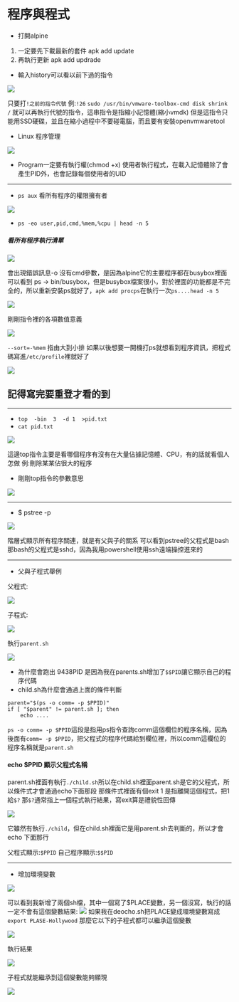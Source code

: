 # 程序與程式

* 打開alpine 
1. 一定要先下載最新的套件 apk add update
2. 再執行更新 apk add updrade
* 輸入history可以看以前下過的指令

![](https://i.imgur.com/6Lc6H35.png)

只要打`!之前的指令代號` 例:`!26`
`sudo /usr/bin/vmware-toolbox-cmd disk shrink /`
就可以再執行代號的指令，這串指令是指縮小記憶體(縮小vmdk) 
但是這指令只能用SSD硬碟，並且在縮小過程中不要碰電腦，而且要有安裝openvmwaretool
* Linux 程序管理

![](https://i.imgur.com/AGglyxl.png)

* Program一定要有執行權(chmod +x)
使用者執行程式，在載入記憶體除了會產生PID外，也會記錄每個使用者的UID

---
* `ps aux` 看所有程序的權限擁有者

![](https://i.imgur.com/VhsVaew.png)

* `ps -eo user,pid,cmd,%mem,%cpu | head -n 5`
##### 看所有程序執行清單

![](https://i.imgur.com/e5Y8IlJ.png)

會出現錯誤訊息-o 沒有cmd參數，是因為alpine它的主要程序都在busybox裡面可以看到 ps -> bin/busybox，但是busybox檔案很小，對於裡面的功能都是不完全的，所以重新安裝ps就好了，`apk add procps`在執行一次`ps....head -n 5`

![](https://i.imgur.com/Fg711QA.png)

剛剛指令裡的各項數值意義

![](https://i.imgur.com/gXEs0xW.png)

`--sort=-%mem` 指由大到小排
如果以後想要一開機打ps就想看到程序資訊，把程式碼寫進`/etc/profile`裡就好了

![](https://i.imgur.com/Lx1gNV8.png)

## 記得寫完要重登才看的到

---
* `top  -bin  3  -d 1  >pid.txt`
* `cat pid.txt`

![](https://i.imgur.com/6kaS3IL.png)

這邊top指令主要是看哪個程序有沒有在大量佔據記憶體、CPU，有的話就看個人怎做 例:刪除某某佔很大的程序

* 剛剛top指令的參數意思

![](https://i.imgur.com/SnS1G3M.png)

---
* $ pstree -p

![](https://i.imgur.com/XvkqC19.png)

階層式顯示所有程序關連，就是有父與子的關系
可以看到pstree的父程式是bash那bash的父程式是sshd，因為我用powershell使用ssh遠端操控進來的

---
* 父與子程式舉例

父程式:

![](https://i.imgur.com/EDVNSik.png)

子程式:

![](https://i.imgur.com/VN8V1kw.png)

執行`parent.sh`

![](https://i.imgur.com/U9g9oNg.png)

* 為什麼會跑出 9438PID 是因為我在parents.sh增加了`$$PID`讓它顯示自己的程序代碼
* child.sh為什麼會通過上面的條件判斷
```
parent="$(ps -o comm= -p $PPID)"
if [ "$parent" != parent.sh ]; then
    echo ....
```
`ps -o comm= -p $PPID`這段是指用ps指令查詢comm這個欄位的程序名稱，因為後面有`comm= -p $PPID`，把父程式的程序代碼給到欄位裡，所以comm這欄位的程序名稱就是`parent.sh `
#### echo $PPID 顯示父程式名稱
parent.sh裡面有執行`./child.sh`所以在child.sh裡面parent.sh是它的父程式，所以條件式才會通過echo下面那段
那條件式裡面有個exit 1 是指離開這個程式，把1給`$?`
那`$?`通常指上一個程式執行結果，寫exit算是禮貌性回傳

![](https://i.imgur.com/81Ul9CI.png)

它雖然有執行`./child`，但在child.sh裡面它是用parent.sh去判斷的，所以才會echo 下面那行

父程式顯示:`$PPID` 自己程序顯示:`$$PID`

---
* 增加環境變數

![](https://i.imgur.com/uCjGyqE.png)

可以看到我新增了兩個sh檔，其中一個寫了$PLACE變數，另一個沒寫，執行的話一定不會有這個變數結果:
![](https://i.imgur.com/geWFPcK.png)
如果我在deocho.sh把PLACE變成環境變數寫成
`export PLASE-Hollywood`
那麼它以下的子程式都可以繼承這個變數

![](https://i.imgur.com/PQLk0Cj.png)

執行結果

![](https://i.imgur.com/4VsiPik.png)

子程式就能繼承到這個變數能夠顯現

![](https://i.imgur.com/3k1L2cf.png)


















